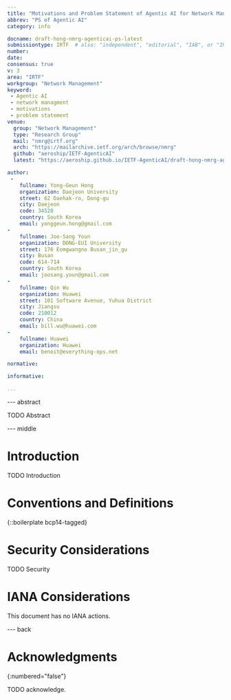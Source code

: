 ```yaml
---
title: "Motivations and Problem Statement of Agentic AI for Network Management"
abbrev: "PS of Agentic AI"
category: info

docname: draft-hong-nmrg-agenticai-ps-latest
submissiontype: IRTF  # also: "independent", "editorial", "IAB", or "IRTF"
number:
date:
consensus: true
v: 3
area: "IRTF"
workgroup: "Network Management"
keyword:
 - Agentic AI
 - network managment
 - motivations
 - problem statement
venue:
  group: "Network Management"
  type: "Research Group"
  mail: "nmrg@irtf.org"
  arch: "https://mailarchive.ietf.org/arch/browse/nmrg"
  github: "aeroship/IETF-AgenticAI"
  latest: "https://aeroship.github.io/IETF-AgenticAI/draft-hong-nmrg-agenticai-ps.html"

author:
 -
    fullname: Yong-Geun Hong
    organization: Daejeon University
    street: 62 Daehak-ro, Dong-gu
    city: Daejeon
    code: 34520
    country: South Korea
    email: yonggeun.hong@gmail.com
-
    fullname: Joo-Sang Youn
    organization: DONG-EUI University
    street: 176 Eomgwangno Busan_jin_gu
    city: Busan
    code: 614-714
    country: South Korea
    email: joosang.youn@gmail.com
-
    fullname: Qin Wu
    organization: Huawei
    street: 101 Software Avenue, Yuhua District
    city: Jiangsu
    code: 210012
    country: China
    email: bill.wu@huawei.com
-
    fullname: Huawei
    organization: Huawei
    email: benoit@everything-ops.net

normative:

informative:

...
```


--- abstract

TODO Abstract


--- middle

# Introduction

TODO Introduction


# Conventions and Definitions

{::boilerplate bcp14-tagged}


# Security Considerations

TODO Security


# IANA Considerations

This document has no IANA actions.


--- back

# Acknowledgments
{:numbered="false"}

TODO acknowledge.
